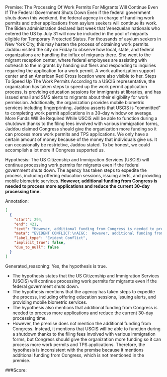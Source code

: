 
Premise:
The Processing Of Work Permits For Migrants Will Continue Even If The Federal Government Shuts Down
Even if the federal government shuts down this weekend, the federal agency in charge of handling work permits and other applications from asylum seekers will continue its work.
The Biden administration declared last week that Venezuelan nationals who entered the US by July 31 will now be included in the pool of migrants eligible for Temporary Protected Status. For thousands of asylum seekers in New York City, this may hasten the process of obtaining work permits.
Jaddou visited the city on Friday to observe how local, state, and federal organizations are handling the influx of migrants there.
She went to the migrant reception center, where federal employees are assisting with outreach to the migrants by handing out fliers and responding to inquiries regarding the application for a work permit. A work authorization support center and an American Red Cross location were also visible to her.
Steps To Speed Up The Work Permits
According to a USCIS representative, the organization has taken steps to speed up the work permit application process, is providing education sessions for immigrants at libraries, and has issued email and SMS alerts to migrants about their eligibility for work permission. Additionally, the organization provides mobile biometric services including fingerprinting.
Jaddou asserts that USCIS is "committed" to completing work permit applications in a 30-day window on average.
More Funds Will Be Required
While USCIS will be able to function during a shutdown thanks to the filing fees involved with various immigration forms, Jaddou claimed Congress should give the organization more funding so it can process more work permits and TPS applications.
We only have a certain amount of money because of the money that individuals give us. It can occasionally be restrictive, Jaddou stated. To be honest, we could accomplish a lot more if Congress supported us.

Hypothesis:
The US Citizenship and Immigration Services (USCIS) will continue processing work permits for migrants even if the federal government shuts down. The agency has taken steps to expedite the process, including offering education sessions, issuing alerts, and providing mobile biometric services. **However, additional funding from Congress is needed to process more applications and reduce the current 30-day processing time.**

Annotation:
```json
[
  {
    "start": 294,
    "end": 421,
    "text": "However, additional funding from Congress is needed to process more applications and reduce the current 30-day processing time.",
    "meta": "EVIDENT CONFLICT:\nAIGC:  However, additional funding from Congress is needed to process more applications and \"reduce\" the current 30-day processing time.\nOriginal: USCIS is \"committed\" to \"completing\" work permit applications in a 30-day window on average.\n\n",
    "label_type": "Evident Conflict",
    "implicit_true": false,
    "due_to_null": false
  }
]
```

Generated_reasoning:
Yes, the hypothesis is true. 
- The hypothesis states that the US Citizenship and Immigration Services (USCIS) will continue processing work permits for migrants even if the federal government shuts down. 
- The hypothesis mentions that the agency has taken steps to expedite the process, including offering education sessions, issuing alerts, and providing mobile biometric services. 
- The hypothesis also mentions that additional funding from Congress is needed to process more applications and reduce the current 30-day processing time. 
- However, the premise does not mention the additional funding from Congress. Instead, it mentions that USCIS will be able to function during a shutdown thanks to the filing fees involved with various immigration forms, but Congress should give the organization more funding so it can process more work permits and TPS applications. Therefore, the hypothesis is inconsistent with the premise because it mentions additional funding from Congress, which is not mentioned in the premise.

###Score:
